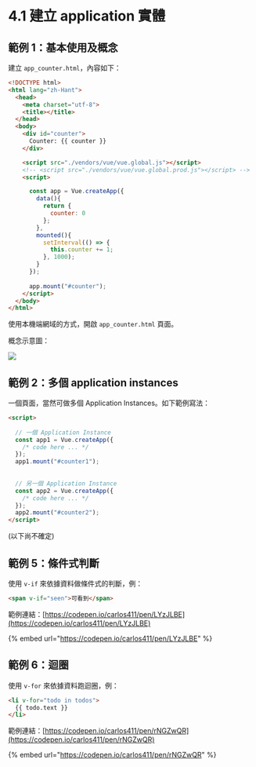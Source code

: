 # 4.1 建立 application 實體

## 範例 1：基本使用及概念

建立 `app_counter.html`，內容如下：

```html
<!DOCTYPE html>
<html lang="zh-Hant">
  <head>
    <meta charset="utf-8">
    <title></title>
  </head>
  <body>
    <div id="counter">
      Counter: {{ counter }}
    </div>

    <script src="./vendors/vue/vue.global.js"></script>
    <!-- <script src="./vendors/vue/vue.global.prod.js"></script> -->
    <script>

      const app = Vue.createApp({
        data(){
          return {
            counter: 0
          };
        },
        mounted(){
          setInterval(() => {
            this.counter += 1;
          }, 1000);
        }
      });
      
      app.mount("#counter");
    </script>
  </body>
</html>
```

使用本機端網域的方式，開啟 `app_counter.html` 頁面。



概念示意圖：

![](../.gitbook/assets/vue\_test1.png)



## 範例 2：多個 application instances

一個頁面，當然可做多個 Application Instances。如下範例寫法：

```html
<script>
  
  // 一個 Application Instance
  const app1 = Vue.createApp({
    /* code here ... */
  });
  app1.mount("#counter1");
  
  
  // 另一個 Application Instance
  const app2 = Vue.createApp({
    /* code here ... */
  });
  app2.mount("#counter2");
</script>
```













(以下尚不確定)







## 範例 5：條件式判斷

使用 `v-if` 來依據資料做條件式的判斷，例：

```html
<span v-if="seen">可看到</span>
```



範例連結：[https://codepen.io/carlos411/pen/LYzJLBE](https://codepen.io/carlos411/pen/LYzJLBE)

{% embed url="https://codepen.io/carlos411/pen/LYzJLBE" %}



## 範例 6：迴圈

使用 `v-for` 來依據資料跑迴圈，例：

```html
<li v-for="todo in todos">
  {{ todo.text }}
</li>
```



範例連結：[https://codepen.io/carlos411/pen/rNGZwQR](https://codepen.io/carlos411/pen/rNGZwQR)

{% embed url="https://codepen.io/carlos411/pen/rNGZwQR" %}







